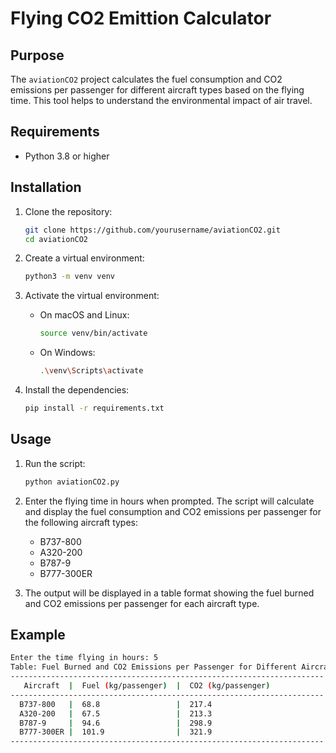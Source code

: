 # Flying CO2 Emittion Calculator

## Purpose
The `aviationCO2` project calculates the fuel consumption and CO2 emissions per passenger for different aircraft types based on the flying time. This tool helps to understand the environmental impact of air travel.

## Requirements
- Python 3.8 or higher

## Installation
1. Clone the repository:
    ```sh
    git clone https://github.com/yourusername/aviationCO2.git
    cd aviationCO2
    ```

2. Create a virtual environment:
    ```sh
    python3 -m venv venv
    ```

3. Activate the virtual environment:
    - On macOS and Linux:
        ```sh
        source venv/bin/activate
        ```
    - On Windows:
        ```sh
        .\venv\Scripts\activate
        ```

4. Install the dependencies:
    ```sh
    pip install -r requirements.txt
    ```

## Usage
1. Run the script:
    ```sh
    python aviationCO2.py
    ```

2. Enter the flying time in hours when prompted. The script will calculate and display the fuel consumption and CO2 emissions per passenger for the following aircraft types:
    - B737-800
    - A320-200
    - B787-9
    - B777-300ER

3. The output will be displayed in a table format showing the fuel burned and CO2 emissions per passenger for each aircraft type.

## Example
```sh
Enter the time flying in hours: 5
Table: Fuel Burned and CO2 Emissions per Passenger for Different Aircrafts
----------------------------------------------------------------------
   Aircraft  |  Fuel (kg/passenger)  |  CO2 (kg/passenger)
----------------------------------------------------------------------
  B737-800   |  68.8                 |  217.4
  A320-200   |  67.5                 |  213.3
  B787-9     |  94.6                 |  298.9
  B777-300ER |  101.9                |  321.9
----------------------------------------------------------------------
